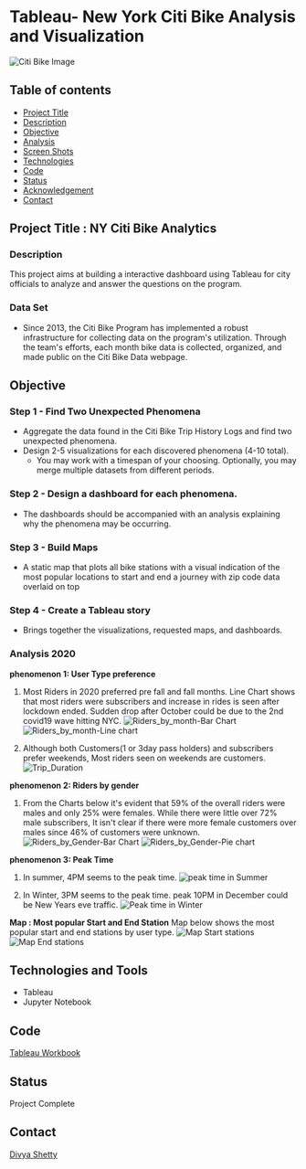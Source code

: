# Tableau- New York Citi Bike Analysis and Visualization![Citi Bike Image](./Images/City_bike.jpg)## Table of contents* [Project Title ](#project-title)* [Description](#description)* [Objective](#objective)* [Analysis](#analysis)* [Screen Shots](#screen-shots)* [Technologies](#technologies)* [Code](#code)* [Status](#status)* [Acknowledgement ](#acknowledgement )* [Contact](#contact)## Project Title : NY Citi Bike Analytics### Description This project aims at building a interactive dashboard using Tableau for city officials to analyze and answer the questions on the program.### Data Set- Since 2013, the Citi Bike Program has implemented a robust infrastructure for collecting data on the program's utilization. Through the team's efforts, each month bike data is collected, organized, and made public on the Citi Bike Data webpage.## Objective### Step 1 - Find Two Unexpected Phenomena- Aggregate the data found in the Citi Bike Trip History Logs and find two unexpected phenomena.- Design 2-5 visualizations for each discovered phenomena (4-10 total). 	* You may work with a timespan of your choosing. Optionally, you may merge multiple datasets 	   from different periods.### Step 2 - Design a dashboard for each phenomena.- The dashboards should be accompanied with an analysis explaining why the phenomena may	   be occurring.	### Step 3 - Build Maps- A static map that plots all bike stations with a visual indication of the most popular locations to start and end a journey with zip code data overlaid on top### Step 4 - Create a Tableau story- Brings together the visualizations, requested maps, and dashboards.### Analysis 2020__phenomenon 1: User Type preference__1. Most Riders in 2020 preferred pre fall and fall months. Line Chart shows that most riders were subscribers and increase in rides is seen after lockdown ended. Sudden drop after October could be due to the 2nd covid19 wave hitting NYC.![Riders_by_month-Bar Chart](./Images/Riders_by_month.jpg)![Riders_by_month-Line chart](./Images/Riders_by_month_Line.jpg)2. Although both Customers(1 or 3day pass holders) and subscribers prefer weekends, Most riders seen on weekends are customers.![Trip_Duration](./Images/Trip_Duration_day.jpg)__phenomenon 2: Riders by gender__1. From the Charts below it's evident that 59% of the overall riders were males and only 25% were females. While there were little over 72% male subscribers, It isn't clear if there were more female customers over males since 46% of customers were unknown.![Riders_by_Gender-Bar Chart](./Images/Trip_Duration_Gender.jpg)![Riders_by_Gender-Pie chart](./Images/Riders_by_Gender.jpg)__phenomenon 3: Peak Time__1. In summer, 4PM seems to the peak time. ![peak time in Summer](./Images/Summer_peak_time.jpg)2. In Winter, 3PM seems to the peak time. peak 10PM in December could be New Years eve traffic.![Peak time in Winter](./Images/Winter_peak_time.jpg)__Map : Most popular Start and End Station__Map below shows the most popular start and end stations by user type.![Map Start stations](./Images/Most_popular_Start.jpg)![Map End stations](./Images/Most_popular_End.jpg)## Technologies and Tools* Tableau* Jupyter Notebook	## Code [Tableau Workbook](./NY-Citi-Bike-Analytics.twbx)## StatusProject Complete## Contact [Divya Shetty](https://github.com/divya-gh)